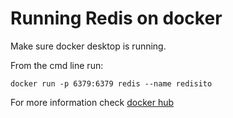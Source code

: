 # Running Redis on docker

Make sure docker desktop is running.

From the cmd line run:

`docker run -p 6379:6379 redis --name redisito`

For more information check [docker hub](https://hub.docker.com/_/redis/)
